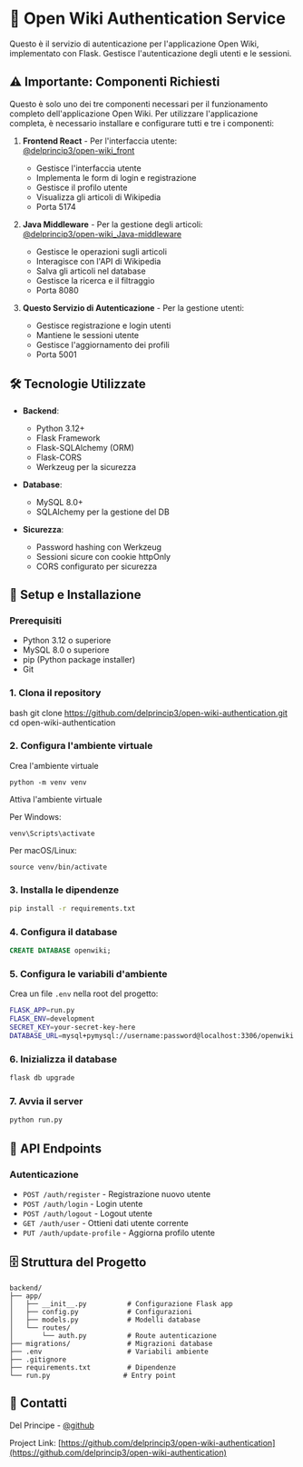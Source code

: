 # 🔐 Open Wiki Authentication Service

Questo è il servizio di autenticazione per l'applicazione Open Wiki, implementato con Flask. Gestisce l'autenticazione degli utenti e le sessioni.

## ⚠️ Importante: Componenti Richiesti

Questo è solo uno dei tre componenti necessari per il funzionamento completo dell'applicazione Open Wiki. Per utilizzare l'applicazione completa, è necessario installare e configurare tutti e tre i componenti:

1. **Frontend React** - Per l'interfaccia utente:  
   [@delprincip3/open-wiki_front](https://github.com/delprincip3/open-wiki_front.git)
   - Gestisce l'interfaccia utente
   - Implementa le form di login e registrazione
   - Gestisce il profilo utente
   - Visualizza gli articoli di Wikipedia
   - Porta 5174

2. **Java Middleware** - Per la gestione degli articoli:  
   [@delprincip3/open-wiki_Java-middleware](https://github.com/delprincip3/open-wiki_Java-middleware.git)
   - Gestisce le operazioni sugli articoli
   - Interagisce con l'API di Wikipedia
   - Salva gli articoli nel database
   - Gestisce la ricerca e il filtraggio
   - Porta 8080

3. **Questo Servizio di Autenticazione** - Per la gestione utenti:
   - Gestisce registrazione e login utenti
   - Mantiene le sessioni utente
   - Gestisce l'aggiornamento dei profili
   - Porta 5001

## 🛠️ Tecnologie Utilizzate

- **Backend**:
  - Python 3.12+
  - Flask Framework
  - Flask-SQLAlchemy (ORM)
  - Flask-CORS
  - Werkzeug per la sicurezza

- **Database**:
  - MySQL 8.0+
  - SQLAlchemy per la gestione del DB

- **Sicurezza**:
  - Password hashing con Werkzeug
  - Sessioni sicure con cookie httpOnly
  - CORS configurato per sicurezza

## 🚀 Setup e Installazione

### Prerequisiti
- Python 3.12 o superiore
- MySQL 8.0 o superiore
- pip (Python package installer)
- Git

### 1. Clona il repository 
bash
git clone https://github.com/delprincip3/open-wiki-authentication.git
cd open-wiki-authentication


### 2. Configura l'ambiente virtuale

Crea l'ambiente virtuale
```
python -m venv venv
```
Attiva l'ambiente virtuale

Per Windows:
```
venv\Scripts\activate
```
Per macOS/Linux:
```
source venv/bin/activate
```
### 3. Installa le dipendenze
```bash
pip install -r requirements.txt
```

### 4. Configura il database
```sql
CREATE DATABASE openwiki;
```

### 5. Configura le variabili d'ambiente
Crea un file `.env` nella root del progetto:
```bash
FLASK_APP=run.py
FLASK_ENV=development
SECRET_KEY=your-secret-key-here
DATABASE_URL=mysql+pymysql://username:password@localhost:3306/openwiki
```

### 6. Inizializza il database
```bash
flask db upgrade
```

### 7. Avvia il server
```bash
python run.py
```

## 📝 API Endpoints

### Autenticazione
- `POST /auth/register` - Registrazione nuovo utente
- `POST /auth/login` - Login utente
- `POST /auth/logout` - Logout utente
- `GET /auth/user` - Ottieni dati utente corrente
- `PUT /auth/update-profile` - Aggiorna profilo utente

## 🗄️ Struttura del Progetto
```
backend/
├── app/
│   ├── __init__.py          # Configurazione Flask app
│   ├── config.py            # Configurazioni
│   ├── models.py            # Modelli database
│   └── routes/
│       └── auth.py          # Route autenticazione
├── migrations/              # Migrazioni database
├── .env                     # Variabili ambiente
├── .gitignore
├── requirements.txt         # Dipendenze
└── run.py                  # Entry point
```

## 📧 Contatti

Del Principe - [@github](https://github.com/delprincip3)

Project Link: [https://github.com/delprincip3/open-wiki-authentication](https://github.com/delprincip3/open-wiki-authentication)